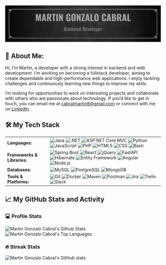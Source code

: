 ![Banner](https://raw.githubusercontent.com/GON-CAB-8/GON-CAB-8/main/images/GON-CAB-8-BANNER-BNW.png)

## 💼 About Me:

Hi, I’m Martin, a developer with a strong interest in backend and web development. I’m working on becoming a fullstack developer, aiming to create dependable and high-performance web applications. I enjoy tackling challenges and continuously learning new things to improve my skills.

I’m looking for opportunities to work on interesting projects and collaborate with others who are passionate about technology. If you’d like to get in touch, you can email me at [cabralmartin8@gmail.com](mailto:cabralmartin8@gmail.com) or connect with me on [LinkedIn](https://www.linkedin.com/in/gnzl8).


## 🛠️ My Tech Stack

<table>
  <tr>
    <td><strong>Languages:</strong></td>
    <td>
      <img src="https://img.shields.io/badge/Java-ED8B00?style=for-the-badge&logo=java&logoColor=white" alt="Java" />
      <img src="https://img.shields.io/badge/.NET-512BD4?style=for-the-badge&logo=.net&logoColor=white" alt=".NET" />
      <img src="https://img.shields.io/badge/ASP.NET_Core_MVC-5C2D91?style=for-the-badge&logo=asp-dot-net&logoColor=white" alt="ASP.NET Core MVC" />
      <img src="https://img.shields.io/badge/Python-3776AB?style=for-the-badge&logo=python&logoColor=white" alt="Python" />
      <img src="https://img.shields.io/badge/JavaScript-F7DF1E?style=for-the-badge&logo=javascript&logoColor=black" alt="JavaScript" />
      <img src="https://img.shields.io/badge/PHP-787CB5?style=for-the-badge&logo=php&logoColor=white" alt="PHP" />
      <img src="https://img.shields.io/badge/HTML5-E34F26?style=for-the-badge&logo=html5&logoColor=white" alt="HTML5" />
      <img src="https://img.shields.io/badge/CSS-1572B6?style=for-the-badge&logo=css3&logoColor=white" alt="CSS" />
      <img src="https://img.shields.io/badge/Bash-4EAA25?style=for-the-badge&logo=gnu-bash&logoColor=white" alt="Bash" />
    </td>
  </tr>
  <tr>
    <td><strong>Frameworks & Libraries:</strong></td>
    <td>
      <img src="https://img.shields.io/badge/Spring_Boot-6DB33F?style=for-the-badge&logo=spring-boot&logoColor=white" alt="Spring Boot" />
      <img src="https://img.shields.io/badge/React-20232A?style=for-the-badge&logo=react&logoColor=61DAFB" alt="React" />
      <img src="https://img.shields.io/badge/jQuery-0769AD?style=for-the-badge&logo=jquery&logoColor=white" alt="jQuery" />
      <img src="https://img.shields.io/badge/FastAPI-005571?style=for-the-badge&logo=fastapi&logoColor=white" alt="FastAPI" />
      <img src="https://img.shields.io/badge/Hibernate-59666C?style=for-the-badge&logo=hibernate&logoColor=white" alt="Hibernate" />
      <img src="https://img.shields.io/badge/Entity_Framework-6E7B8B?style=for-the-badge&logo=entity-framework&logoColor=white" alt="Entity Framework" />
      <img src="https://img.shields.io/badge/Angular-DD0031?style=for-the-badge&logo=angular&logoColor=white" alt="Angular" />
      <img src="https://img.shields.io/badge/Node.js-339933?style=for-the-badge&logo=node.js&logoColor=white" alt="Node.js" />
    </td>
  </tr>
  <tr>
    <td><strong>Databases:</strong></td>
    <td>
      <img src="https://img.shields.io/badge/MySQL-4479A1?style=for-the-badge&logo=mysql&logoColor=white" alt="MySQL" />
      <img src="https://img.shields.io/badge/PostgreSQL-336791?style=for-the-badge&logo=postgresql&logoColor=white" alt="PostgreSQL" />
      <img src="https://img.shields.io/badge/MongoDB-47A248?style=for-the-badge&logo=mongodb&logoColor=white" alt="MongoDB" />
    </td>
  </tr>
  <tr>
    <td><strong>Tools & Platforms:</strong></td>
    <td>
      <img src="https://img.shields.io/badge/Git-F05032?style=for-the-badge&logo=git&logoColor=white" alt="Git" />
      <img src="https://img.shields.io/badge/Docker-2496ED?style=for-the-badge&logo=docker&logoColor=white" alt="Docker" />
      <img src="https://img.shields.io/badge/Apache_Maven-C71A36?style=for-the-badge&logo=apache-maven&logoColor=white" alt="Maven" />
      <img src="https://img.shields.io/badge/Postman-FF6C37?style=for-the-badge&logo=postman&logoColor=white" alt="Postman" />
      <img src="https://img.shields.io/badge/Jira-0052CC?style=for-the-badge&logo=jira&logoColor=white" alt="Jira" />
      <img src="https://img.shields.io/badge/Trello-0079BF?style=for-the-badge&logo=trello&logoColor=white" alt="Trello" />
      <img src="https://img.shields.io/badge/Slack-4A154B?style=for-the-badge&logo=slack&logoColor=white" alt="Slack" />
    </td>
  </tr>
</table>

## 📈 My GitHub Stats and Activity

### 💻 Profile Stats

<img alt="Martin Gonzalo Cabral's Github Stats" src="https://github-readme-stats.vercel.app/api/?username=GON-CAB-8&show_icons=true&include_all_commits=true&count_private=true&theme=react&hide_border=true&bg_color=1F222E&title_color=F85D7F&icon_color=F8D866" height="192px"/><img alt="Martin Gonzalo Cabral's Top Languages" src="https://github-readme-stats.vercel.app/api/top-langs/?username=GON-CAB-8&langs_count=8&layout=compact&theme=react&hide_border=true&bg_color=1F222E&title_color=F85D7F&icon_color=F8D866" height="192px"/>

### 🔥 Streak Stats

![Martin Gonzalo Cabral's GitHub stats](https://github-readme-streak-stats.herokuapp.com/?user=GON-CAB-8&theme=tokyonight)
